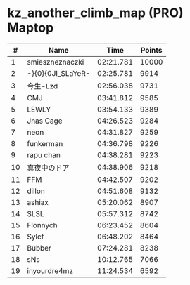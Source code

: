 # kz_another_climb_map (PRO) Maptop

|  # | Name | Time | Points |
|-------------- | -------------- | -------------- | -------------- | 
| 1 | smieszneznaczki | 02:21.781 | 10000 | 
| 2 | -}{0}{0JI_SLaYeR- | 02:25.781 | 9914 | 
| 3 | 今生-Lzd | 02:56.038 | 9731 | 
| 4 | CMJ | 03:41.812 | 9585 | 
| 5 | LEWLY | 03:54.133 | 9389 | 
| 6 | Jnas Cage | 04:26.523 | 9284 | 
| 7 | neon | 04:31.827 | 9259 | 
| 8 | funkerman | 04:36.798 | 9226 | 
| 9 | rapu chan | 04:38.281 | 9223 | 
| 10 | 真夜中のドア | 04:38.906 | 9218 | 
| 11 | FFM | 04:42.507 | 9202 | 
| 12 | dillon | 04:51.608 | 9132 | 
| 13 | ashiax | 05:20.062 | 8907 | 
| 14 | SLSL | 05:57.312 | 8742 | 
| 15 | Flonnych | 06:23.452 | 8604 | 
| 16 | Sylcf | 06:48.202 | 8464 | 
| 17 | Bubber | 07:24.281 | 8238 | 
| 18 | sNs | 10:12.765 | 7066 | 
| 19 | inyourdre4mz | 11:24.534 | 6592 | 

